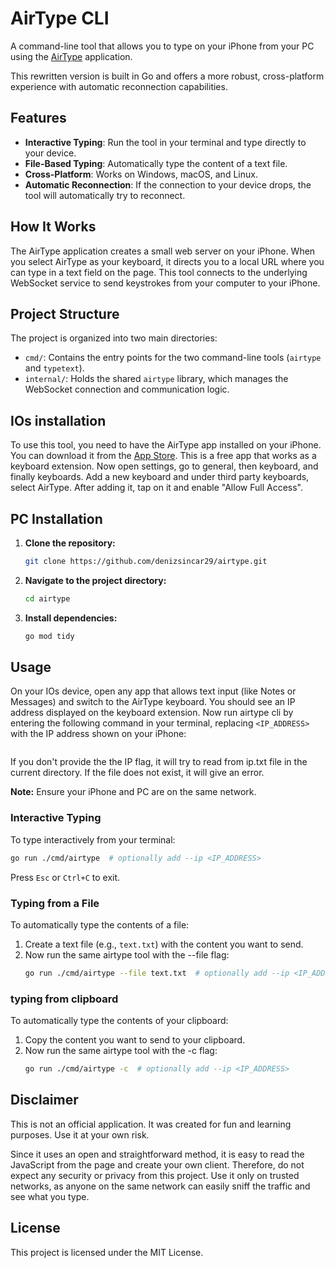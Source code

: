 # AirType CLI

A command-line tool that allows you to type on your iPhone from your PC using the [AirType](https://apps.apple.com/us/app/airtype-type-from-your-computer/id922932291) application.

This rewritten version is built in Go and offers a more robust, cross-platform experience with automatic reconnection capabilities.

## Features

- **Interactive Typing**: Run the tool in your terminal and type directly to your device.
- **File-Based Typing**: Automatically type the content of a text file.
- **Cross-Platform**: Works on Windows, macOS, and Linux.
- **Automatic Reconnection**: If the connection to your device drops, the tool will automatically try to reconnect.

## How It Works

The AirType application creates a small web server on your iPhone. When you select AirType as your keyboard, it directs you to a local URL where you can type in a text field on the page. This tool connects to the underlying WebSocket service to send keystrokes from your computer to your iPhone.

## Project Structure

The project is organized into two main directories:
- `cmd/`: Contains the entry points for the two command-line tools (`airtype` and `typetext`).
- `internal/`: Holds the shared `airtype` library, which manages the WebSocket connection and communication logic.

## IOs installation
To use this tool, you need to have the AirType app installed on your iPhone. You can download it from the [App Store](https://apps.apple.com/us/app/airtype-type-from-your-computer/id922932291).
This is a free app that works as a keyboard extension.
Now open settings, go to general, then keyboard, and finally keyboards. Add a new keyboard and under third party keyboards, select AirType. After adding it, tap on it and enable "Allow Full Access".

## PC Installation

1. **Clone the repository:**
   ```bash
   git clone https://github.com/denizsincar29/airtype.git
   ```

2. **Navigate to the project directory:**
   ```bash
   cd airtype
   ```

3. **Install dependencies:**
   ```bash
   go mod tidy
   ```

## Usage

On your IOs device, open any app that allows text input (like Notes or Messages) and switch to the AirType keyboard. You should see an IP address displayed on the keyboard extension.
Now run airtype cli by entering the following command in your terminal, replacing `<IP_ADDRESS>` with the IP address shown on your iPhone:
```bashgo run ./cmd/airtype --ip <IP_ADDRESS>
```

If you don't provide the the IP flag, it will try to read from ip.txt file in the current directory. If the file does not exist, it will give an error.

**Note:** Ensure your iPhone and PC are on the same network.

### Interactive Typing

To type interactively from your terminal:
```bash
go run ./cmd/airtype  # optionally add --ip <IP_ADDRESS>
```
Press `Esc` or `Ctrl+C` to exit.

### Typing from a File

To automatically type the contents of a file:
1. Create a text file (e.g., `text.txt`) with the content you want to send.
2. Now run the same airtype tool with the --file flag:
   ```bash
   go run ./cmd/airtype --file text.txt  # optionally add --ip <IP_ADDRESS>
   ```

### typing from clipboard
To automatically type the contents of your clipboard:
1. Copy the content you want to send to your clipboard.
2. Now run the same airtype tool with the -c flag:
   ```bash
   go run ./cmd/airtype -c  # optionally add --ip <IP_ADDRESS>
   ```

## Disclaimer

This is not an official application. It was created for fun and learning purposes. Use it at your own risk.

Since it uses an open and straightforward method, it is easy to read the JavaScript from the page and create your own client. Therefore, do not expect any security or privacy from this project. Use it only on trusted networks, as anyone on the same network can easily sniff the traffic and see what you type.

## License

This project is licensed under the MIT License.
